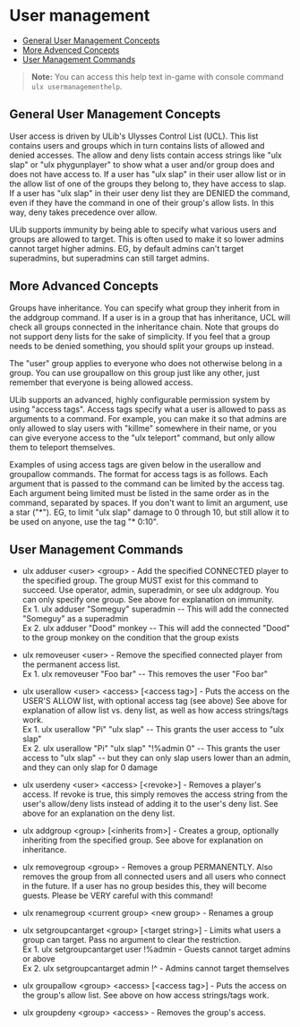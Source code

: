 ---
---
# User management

- [General User Management Concepts](#general-user-management-concepts)
- [More Advenced Concepts](#more-advanced-concepts)
- [User Management Commands](#user-management-commands)

> **Note:** You can access this help text in-game with console command `ulx usermanagementhelp`.

## General User Management Concepts

User access is driven by ULib's Ulysses Control List (UCL). This list contains users and groups
which in turn contains lists of allowed and denied accesses. The allow and deny lists contain
access strings like "ulx slap" or "ulx phygunplayer" to show what a user and/or group does and does
not have access to. If a user has "ulx slap" in their user allow list or in the allow list of one
of the groups they belong to, they have access to slap. If a user has "ulx slap" in their user deny
list they are DENIED the command, even if they have the command in one of their group's allow
lists. In this way, deny takes precedence over allow.

ULib supports immunity by being able to specify what various users and groups are allowed to
target. This is often used to make it so lower admins cannot target higher admins. EG, by default
admins can't target superadmins, but superadmins can still target admins.

## More Advanced Concepts

Groups have inheritance. You can specify what group they inherit from in the addgroup command. If a
user is in a group that has inheritance, UCL will check all groups connected in the inheritance
chain. Note that groups do not support deny lists for the sake of simplicity. If you feel that a
group needs to be denied something, you should split your groups up instead.

The "user" group applies to everyone who does not otherwise belong in a group. You can use
groupallow on this group just like any other, just remember that everyone is being allowed access.

ULib supports an advanced, highly configurable permission system by using "access tags". Access
tags specify what a user is allowed to pass as arguments to a command. For example, you can make it
so that admins are only allowed to slay users with "killme" somewhere in their name, or you can
give everyone access to the "ulx teleport" command, but only allow them to teleport themselves.

Examples of using access tags are given below in the userallow and groupallow commands. The format
for access tags is as follows. Each argument that is passed to the command can be limited by the
access tag. Each argument being limited must be listed in the same order as in the command,
separated by spaces. If you don't want to limit an argument, use a star (\"\*\"). EG, to limit "ulx
slap" damage to 0 through 10, but still allow it to be used on anyone, use the tag "* 0:10".

## User Management Commands

- ulx adduser \<user> \<group> - Add the specified CONNECTED player to the specified group.
The group MUST exist for this command to succeed. Use operator, admin, superadmin, or see ulx
addgroup. You can only specify one group. See above for explanation on immunity.  
Ex 1. ulx adduser \"Someguy\" superadmin  -- This will add the connected "Someguy" as a superadmin  
Ex 2. ulx adduser \"Dood\" monkey         -- This will add the connected "Dood" to the group monkey
  on the condition that the group exists

- ulx removeuser \<user> - Remove the specified connected player from the permanent access list.  
Ex 1. ulx removeuser \"Foo bar\"            -- This removes the user "Foo bar"

- ulx userallow \<user> \<access> [\<access tag>] - Puts the access on the USER'S ALLOW list, with
  optional access tag (see above)
See above for explanation of allow list vs. deny list, as well as how access strings/tags work.  
Ex 1. ulx userallow \"Pi\" \"ulx slap\"                 -- This grants the user access to "ulx slap"  
Ex 2. ulx userallow \"Pi\" \"ulx slap\" \"!%admin 0\"     -- This grants the user access to "ulx slap"
  -- but they can only slap users lower than an admin, and they can only slap for 0 damage

- ulx userdeny \<user> \<access> [\<revoke>] - Removes a player's access. If revoke is true, this simply
  removes the access string from the user's allow/deny lists instead of adding it to the user's
  deny list. See above for an explanation on the deny list.

- ulx addgroup \<group> [\<inherits from>] - Creates a group, optionally inheriting from the specified
  group. See above for explanation on inheritance.

- ulx removegroup \<group> - Removes a group PERMANENTLY. Also removes the group from all connected
  users and all users who connect in the future. If a user has no group besides this, they will
  become guests. Please be VERY careful with this command!

- ulx renamegroup \<current group> \<new group> - Renames a group

- ulx setgroupcantarget \<group> [\<target string>] - Limits what users a group can target. Pass no
  argument to clear the restriction.  
Ex 1. ulx setgroupcantarget user !%admin - Guests cannot target admins or above  
Ex 2. ulx setgroupcantarget admin !^ - Admins cannot target themselves

- ulx groupallow \<group> \<access> [\<access tag>] - Puts the access on the group's allow list. See
  above on how access strings/tags work.

- ulx groupdeny \<group> \<access> - Removes the group's access.
